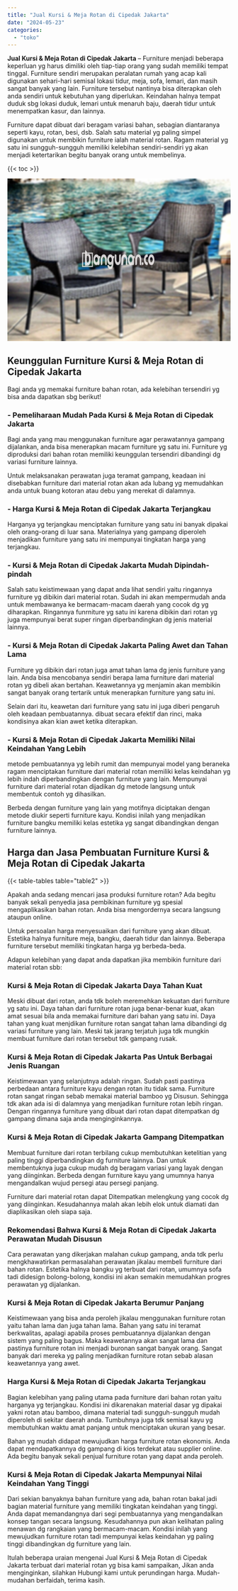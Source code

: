 ```yaml
---
title: "Jual Kursi & Meja Rotan di Cipedak Jakarta"
date: "2024-05-23"
categories: 
  - "toko"
---
```


**Jual Kursi & Meja Rotan di Cipedak Jakarta** – Furniture menjadi beberapa keperluan yg harus dimiliki oleh tiap-tiap orang yang sudah memiliki tempat tinggal. Furniture sendiri merupakan peralatan rumah yang acap kali digunakan sehari-hari semisal lokasi tidur, meja, sofa, lemari, dan masih sangat banyak yang lain. Furniture tersebut nantinya bisa diterapkan oleh anda sendiri untuk kebutuhan yang diperlukan. Keindahan halnya tempat duduk sbg lokasi duduk, lemari untuk menaruh baju, daerah tidur untuk menempatkan kasur, dan lainnya.

Furniture dapat dibuat dari beragam variasi bahan, sebagian diantaranya seperti kayu, rotan, besi, dsb. Salah satu material yg paling simpel digunakan untuk membikin furniture ialah material rotan. Ragam material yg satu ini sungguh-sungguh memiliki kelebihan sendiri-sendiri yg akan menjadi ketertarikan begitu banyak orang untuk membelinya.

{{< toc >}}

![Jual Kursi & Meja Rotan di Cipedak Jakarta](/images/kursi-meja-rotan-murah32.png)

## Keunggulan Furniture Kursi & Meja Rotan di Cipedak Jakarta

Bagi anda yg memakai furniture bahan rotan, ada kelebihan tersendiri yg bisa anda dapatkan sbg berikut!

### \- Pemeliharaan Mudah Pada Kursi & Meja Rotan di Cipedak Jakarta

Bagi anda yang mau menggunakan furniture agar perawatannya gampang dijalankan, anda bisa menerapkan macam furniture yg satu ini. Furniture yg diproduksi dari bahan rotan memiliki keunggulan tersendiri dibandingi dg variasi furniture lainnya.

Untuk melaksanakan perawatan juga teramat gampang, keadaan ini disebabkan furniture dari material rotan akan ada lubang yg memudahkan anda untuk buang kotoran atau debu yang merekat di dalamnya.

### \- Harga Kursi & Meja Rotan di Cipedak Jakarta Terjangkau

Harganya yg terjangkau menciptakan furniture yang satu ini banyak dipakai oleh orang-orang di luar sana. Materialnya yang gampang diperoleh menjadikan furniture yang satu ini mempunyai tingkatan harga yang terjangkau.

### \- Kursi & Meja Rotan di Cipedak Jakarta Mudah Dipindah-pindah

Salah satu keistimewaan yang dapat anda lihat sendiri yaitu ringannya furniture yg dibikin dari material rotan. Sudah ini akan mempermudah anda untuk membawanya ke bermacam-macam daerah yang cocok dg yg diharapkan. Ringannya funrniture yg satu ini karena dibikin dari rotan yg juga mempunyai berat super ringan diperbandingkan dg jenis material lainnya.

### \- Kursi & Meja Rotan di Cipedak Jakarta Paling Awet dan Tahan Lama

Furniture yg dibikin dari rotan juga amat tahan lama dg jenis furniture yang lain. Anda bisa mencobanya sendiri berapa lama furniture dari material rotan yg dibeli akan bertahan. Keawetannya yg menjamin akan membikin sangat banyak orang tertarik untuk menerapkan furniture yang satu ini.

Selain dari itu, keawetan dari furniture yang satu ini juga diberi pengaruh oleh keadaan pembuatannya. dibuat secara efektif dan rinci, maka kondisinya akan kian awet ketika diterapkan.

### \- Kursi & Meja Rotan di Cipedak Jakarta Memiliki Nilai Keindahan Yang Lebih

metode pembuatannya yg lebih rumit dan mempunyai model yang beraneka ragam menciptakan furniture dari material rotan memiliki kelas keindahan yg lebih indah diperbandingkan dengan furniture yang lain. Mempunyai furniture dari material rotan dijadikan dg metode langsung untuk membentuk contoh yg dihasilkan.

Berbeda dengan furniture yang lain yang motifnya diciptakan dengan metode diukir seperti furniture kayu. Kondisi inilah yang menjadikan furniture bangku memiliki kelas estetika yg sangat dibandingkan dengan furniture lainnya.

## Harga dan Jasa Pembuatan Furniture Kursi & Meja Rotan di Cipedak Jakarta

{{< table-tables table="table2" >}}

Apakah anda sedang mencari jasa produksi furniture rotan? Ada begitu banyak sekali penyedia jasa pembikinan furniture yg spesial mengaplikasikan bahan rotan. Anda bisa mengordernya secara langsung ataupun online.

Untuk persoalan harga menyesuaikan dari furniture yang akan dibuat. Estetika halnya furniture meja, bangku, daerah tidur dan lainnya. Beberapa furniture tersebut memiliki tingkatan harga yg berbeda-beda.

Adapun kelebihan yang dapat anda dapatkan jika membikin furniture dari material rotan sbb:

### Kursi & Meja Rotan di Cipedak Jakarta Daya Tahan Kuat

Meski dibuat dari rotan, anda tdk boleh meremehkan kekuatan dari furniture yg satu ini. Daya tahan dari furniture rotan juga benar-benar kuat, akan amat sesuai bila anda memakai furniture dari bahan yang satu ini. Daya tahan yang kuat menjdikan furniture rotan sangat tahan lama dibandingi dg variasi furniture yang lain. Meski tak jarang terjatuh juga tdk mungkin membuat furniture dari rotan tersebut tdk gampang rusak.

### Kursi & Meja Rotan di Cipedak Jakarta Pas Untuk Berbagai Jenis Ruangan

Keistimewaan yang selanjutnya adalah ringan. Sudah pasti pastinya perbedaan antara furniture kayu dengan rotan itu tidak sama. Furniture rotan sangat ringan sebab memakai material bamboo yg Disusun. Sehingga tdk akan ada isi di dalamnya yang menjadikan furniture rotan lebih ringan. Dengan ringannya furniture yang dibuat dari rotan dapat ditempatkan dg gampang dimana saja anda menginginkannya.

### Kursi & Meja Rotan di Cipedak Jakarta Gampang Ditempatkan

Membuat furniture dari rotan terbilang cukup membutuhkan ketelitian yang paling tinggi diperbandingkan dg furniture lainnya. Dan untuk membentuknya juga cukup mudah dg beragam variasi yang layak dengan yang diinginkan. Berbeda dengan furniture kayu yang umumnya hanya mengandalkan wujud persegi atau persegi panjang.

Furniture dari material rotan dapat Ditempatkan melengkung yang cocok dg yang diinginkan. Kesudahannya malah akan lebih elok untuk diamati dan diaplikasikan oleh siapa saja.

### Rekomendasi Bahwa Kursi & Meja Rotan di Cipedak Jakarta Perawatan Mudah Disusun

Cara perawatan yang dikerjakan malahan cukup gampang, anda tdk perlu mengkhawatirkan permasalahan perawatan jikalau membeli furniture dari bahan rotan. Estetika halnya bangku yg terbuat dari rotan, umumnya sofa tadi didesign bolong-bolong, kondisi ini akan semakin memudahkan progres perawatan yg dijalankan.

### Kursi & Meja Rotan di Cipedak Jakarta Berumur Panjang

Keistimewaan yang bisa anda peroleh jikalau menggunakan furniture rotan yaitu tahan lama dan juga tahan lama. Bahan yang satu ini teramat berkwalitas, apalagi apabila proses pembuatannya dijalankan dengan sistem yang paling bagus. Maka keawetannya akan sangat lama dan pastinya furniture rotan ini menjadi buronan sangat banyak orang. Sangat banyak dari mereka yg paling menjadikan furniture rotan sebab alasan keawetannya yang awet.

### Harga Kursi & Meja Rotan di Cipedak Jakarta Terjangkau

Bagian kelebihan yang paling utama pada furniture dari bahan rotan yaitu harganya yg terjangkau. Kondisi ini dikarenakan material dasar yg dipakai yakni rotan atau bamboo, dimana material tadi sungguh-sungguh mudah diperoleh di sekitar daerah anda. Tumbuhnya juga tdk semisal kayu yg membutuhkan waktu amat panjang untuk menciptakan ukuran yang besar.

Bahan yg mudah didapat mewujudkan harga furniture rotan ekonomis. Anda dapat mendapatkannya dg gampang di kios terdekat atau supplier online. Ada begitu banyak sekali penjual furniture rotan yang dapat anda peroleh.

### Kursi & Meja Rotan di Cipedak Jakarta Mempunyai Nilai Keindahan Yang Tinggi

Dari sekian banyaknya bahan furniture yang ada, bahan rotan bakal jadi bagian material furniture yang memiliki tingkatan keindahan yang tinggi. Anda dapat memandangnya dari segi pembuatannya yang mengandalkan konsep tangan secara langsung. Kesudahannya pun akan kelihatan paling menawan dg rangkaian yang bermacam-macam. Kondisi inilah yang mewujudkan furniture rotan tadi mempunyai kelas keindahan yg paling tinggi dibandingkan dg furniture yang lain.

Itulah beberapa uraian mengenai Jual Kursi & Meja Rotan di Cipedak Jakarta terbuat dari material rotan yg bisa kami sampaikan, Jikan anda menginginkan, silahkan Hubungi kami untuk perundingan harga. Mudah-mudahan berfaidah, terima kasih.
